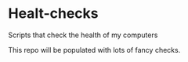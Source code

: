 # Healt-checks
Scripts that check the health of my computers

This repo will be populated with lots of fancy checks.
